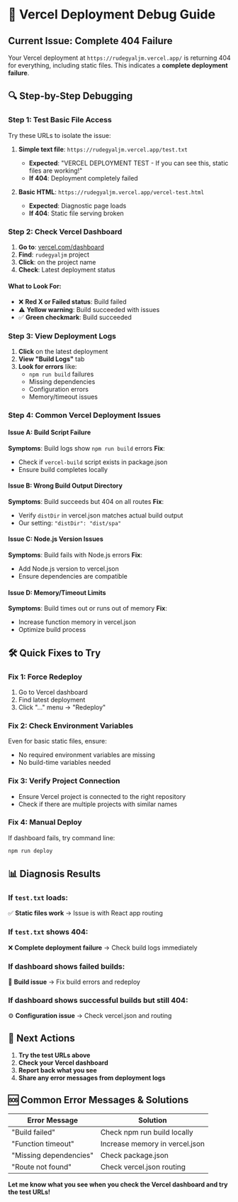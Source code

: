 # 🚨 Vercel Deployment Debug Guide

## Current Issue: Complete 404 Failure

Your Vercel deployment at `https://rudegyaljm.vercel.app/` is returning 404 for everything, including static files. This indicates a **complete deployment failure**.

## 🔍 Step-by-Step Debugging

### Step 1: Test Basic File Access

Try these URLs to isolate the issue:

1. **Simple text file**: `https://rudegyaljm.vercel.app/test.txt`

   - **Expected**: "VERCEL DEPLOYMENT TEST - If you can see this, static files are working!"
   - **If 404**: Deployment completely failed

2. **Basic HTML**: `https://rudegyaljm.vercel.app/vercel-test.html`
   - **Expected**: Diagnostic page loads
   - **If 404**: Static file serving broken

### Step 2: Check Vercel Dashboard

1. **Go to**: [vercel.com/dashboard](https://vercel.com/dashboard)
2. **Find**: `rudegyaljm` project
3. **Click**: on the project name
4. **Check**: Latest deployment status

#### What to Look For:

- ❌ **Red X or Failed status**: Build failed
- ⚠️ **Yellow warning**: Build succeeded with issues
- ✅ **Green checkmark**: Build succeeded

### Step 3: View Deployment Logs

1. **Click** on the latest deployment
2. **View "Build Logs"** tab
3. **Look for errors** like:
   - `npm run build` failures
   - Missing dependencies
   - Configuration errors
   - Memory/timeout issues

### Step 4: Common Vercel Deployment Issues

#### Issue A: Build Script Failure

**Symptoms**: Build logs show `npm run build` errors
**Fix**:

- Check if `vercel-build` script exists in package.json
- Ensure build completes locally

#### Issue B: Wrong Build Output Directory

**Symptoms**: Build succeeds but 404 on all routes
**Fix**:

- Verify `distDir` in vercel.json matches actual build output
- Our setting: `"distDir": "dist/spa"`

#### Issue C: Node.js Version Issues

**Symptoms**: Build fails with Node.js errors
**Fix**:

- Add Node.js version to vercel.json
- Ensure dependencies are compatible

#### Issue D: Memory/Timeout Limits

**Symptoms**: Build times out or runs out of memory
**Fix**:

- Increase function memory in vercel.json
- Optimize build process

## 🛠️ Quick Fixes to Try

### Fix 1: Force Redeploy

1. Go to Vercel dashboard
2. Find latest deployment
3. Click "..." menu → "Redeploy"

### Fix 2: Check Environment Variables

Even for basic static files, ensure:

- No required environment variables are missing
- No build-time variables needed

### Fix 3: Verify Project Connection

- Ensure Vercel project is connected to the right repository
- Check if there are multiple projects with similar names

### Fix 4: Manual Deploy

If dashboard fails, try command line:

```bash
npm run deploy
```

## 📊 Diagnosis Results

### If `test.txt` loads:

✅ **Static files work** → Issue is with React app routing

### If `test.txt` shows 404:

❌ **Complete deployment failure** → Check build logs immediately

### If dashboard shows failed builds:

🔧 **Build issue** → Fix build errors and redeploy

### If dashboard shows successful builds but still 404:

⚙️ **Configuration issue** → Check vercel.json and routing

## 🎯 Next Actions

1. **Try the test URLs above**
2. **Check your Vercel dashboard**
3. **Report back what you see**
4. **Share any error messages from deployment logs**

## 🆘 Common Error Messages & Solutions

| Error Message          | Solution                       |
| ---------------------- | ------------------------------ |
| "Build failed"         | Check npm run build locally    |
| "Function timeout"     | Increase memory in vercel.json |
| "Missing dependencies" | Check package.json             |
| "Route not found"      | Check vercel.json routing      |

**Let me know what you see when you check the Vercel dashboard and try the test URLs!**
